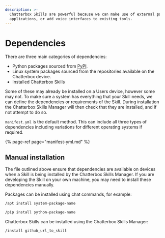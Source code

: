 ```yaml
---
description: >-
  Chatterbox Skills are powerful because we can make use of external packages and
  applications, or add voice interfaces to existing tools.
---
```


# Dependencies

There are three main categories of dependencies:

* Python packages sourced from [PyPI](https://pypi.org/).
* Linux system packages sourced from the repositories available on the Chatterbox device.
* Installed Chatterbox Skills

Some of these may already be installed on a Users device, however some may not. 
To make sure a system has everything that your Skill needs, we can define the dependencies or requirements of the Skill. 
During installation the Chatterbox Skills Manager will then check that they are installed, and if not attempt to do so.


`manifest.yml` is the default method. This can include all three types of dependencies including variations for different operating systems if required.

{% page-ref page="manifest-yml.md" %}


## Manual installation

The file outlined above ensure that dependencies are available on devices when a Skill is being installed by the Chatterbox Skills Manager. 
If you are developing the Skill on your own machine, you may need to install these dependencies manually.

Packages can be installed using chat commands, for example:

```bash
/apt install system-package-name
```

```bash
/pip install python-package-name
```

Chatterbox Skills can be installed using the Chatterbox Skills Manager:

```bash
/install github_url_to_skill
```
